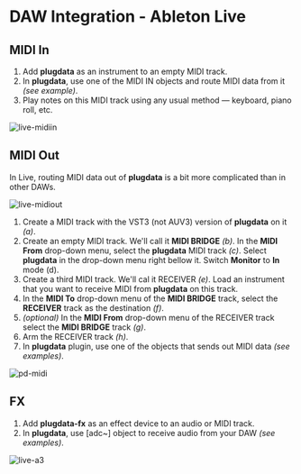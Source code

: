 # DAW Integration - Ableton Live

## MIDI In

1. Add **plugdata** as an instrument to an empty MIDI track.
2. In **plugdata**, use one of the MIDI IN objects and route MIDI data from it *(see example)*.
3. Play notes on this MIDI track using any usual method — keyboard, piano roll, etc.

![live-midiin](../images/pd-midiin.png)

## MIDI Out

In Live, routing MIDI data out of **plugdata** is a bit more complicated than in other DAWs. 

![live-midiout](../images/live-midiout.png)

1. Create a MIDI track with the VST3 (not AUV3) version of **plugdata** on it *(a)*.
2. Create an empty MIDI track. We'll call it **MIDI BRIDGE** *(b)*. In the **MIDI From** drop-down menu, select the **plugdata** MIDI track *(c)*. Select **plugdata** in the drop-down menu right bellow it. Switch **Monitor** to **In** mode (d). 
3. Create a third MIDI track. We'll cal it RECEIVER *(e)*. Load an instrument that you want to receive MIDI from **plugdata** on this track.
4. In the **MIDI To** drop-down menu of the **MIDI BRIDGE** track, select the **RECEIVER** track as the destination *(f)*.
5. *(optional)* In the **MIDI From** drop-down menu of the RECEIVER track select the **MIDI BRIDGE** track *(g)*.
6. Arm the RECEIVER track *(h)*. 
7. In **plugdata** plugin, use one of the objects that sends out MIDI data *(see examples)*.

![pd-midi](../images/pd-midiout.png)

## FX

1. Add **plugdata-fx** as an effect device to an audio or MIDI track.
2. In **plugdata**, use [adc~] object to receive audio from your DAW *(see examples)*.  

![live-a3](../images/pd-fx.png)

